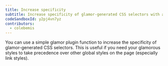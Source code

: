 ```yaml
---
title: Increase specificity
subtitle: Increase specificity of glamor-generated CSS selectors with a simple plugin
codeSandboxId: y2pj4vn7yz
contributors:
  - colebemis
---
```


You can use a simple glamor plugin function to increase the specificity of glamor-generated CSS selectors. This is useful if you need your glamorous styles to take precedence over other global styles on the page (especially link styles).
